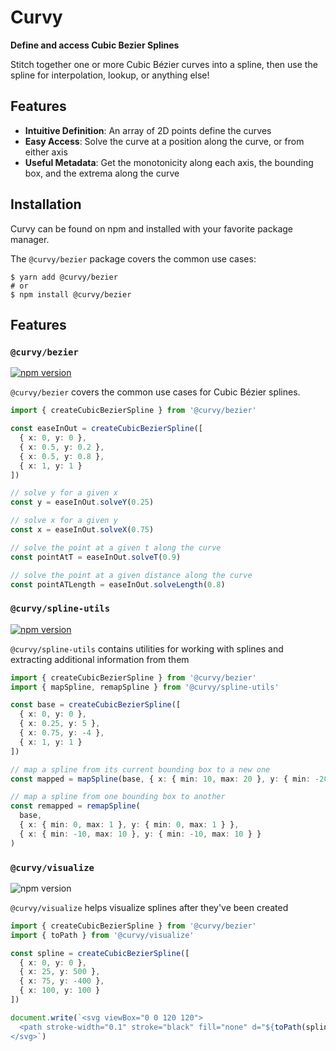 # Curvy

**Define and access Cubic Bezier Splines**

Stitch together one or more Cubic Bézier curves into a spline, then use the spline for interpolation, lookup, or
anything else!

## Features

* **Intuitive Definition**: An array of 2D points define the curves
* **Easy Access**: Solve the curve at a position along the curve, or from either axis
* **Useful Metadata**: Get the monotonicity along each axis, the bounding box, and the extrema along the curve

## Installation

Curvy can be found on npm and installed with your favorite package manager.

The `@curvy/bezier` package covers the common use cases:

```shell
$ yarn add @curvy/bezier
# or
$ npm install @curvy/bezier
```

## Features

### `@curvy/bezier`

[![npm version](https://img.shields.io/npm/v/@curvy/bezier)](https://www.npmjs.com/package/@curvy/bezier)

`@curvy/bezier` covers the common use cases for Cubic Bézier splines.

```typescript
import { createCubicBezierSpline } from '@curvy/bezier'

const easeInOut = createCubicBezierSpline([
  { x: 0, y: 0 },
  { x: 0.5, y: 0.2 },
  { x: 0.5, y: 0.8 },
  { x: 1, y: 1 }
])

// solve y for a given x
const y = easeInOut.solveY(0.25)

// solve x for a given y
const x = easeInOut.solveX(0.75)

// solve the point at a given t along the curve
const pointAtT = easeInOut.solveT(0.9)

// solve the point at a given distance along the curve
const pointATLength = easeInOut.solveLength(0.8)
```

### `@curvy/spline-utils`

[![npm version](https://img.shields.io/npm/v/@curvy/spline-utils)](https://www.npmjs.com/package/@curvy/spline-utils)

`@curvy/spline-utils` contains utilities for working with splines and extracting additional information from them

```typescript
import { createCubicBezierSpline } from '@curvy/bezier'
import { mapSpline, remapSpline } from '@curvy/spline-utils'

const base = createCubicBezierSpline([
  { x: 0, y: 0 },
  { x: 0.25, y: 5 },
  { x: 0.75, y: -4 },
  { x: 1, y: 1 }
])

// map a spline from its current bounding box to a new one
const mapped = mapSpline(base, { x: { min: 10, max: 20 }, y: { min: -20, max: -10 } })

// map a spline from one bounding box to another
const remapped = remapSpline(
  base,
  { x: { min: 0, max: 1 }, y: { min: 0, max: 1 } },
  { x: { min: -10, max: 10 }, y: { min: -10, max: 10 } }
)
```

### `@curvy/visualize`

![npm version](https://img.shields.io/npm/v/@curvy/visualize)

`@curvy/visualize` helps visualize splines after they've been created

```typescript
import { createCubicBezierSpline } from '@curvy/bezier'
import { toPath } from '@curvy/visualize'

const spline = createCubicBezierSpline([
  { x: 0, y: 0 },
  { x: 25, y: 500 },
  { x: 75, y: -400 },
  { x: 100, y: 100 }
])

document.write(`<svg viewBox="0 0 120 120">
  <path stroke-width="0.1" stroke="black" fill="none" d="${toPath(spline)}" />
</svg>`)
```